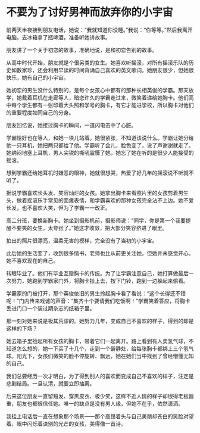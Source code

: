 # 不要为了讨好男神而放弃你的小宇宙

前两天半夜接到朋友电话，她说：“我就知道你没睡。”我说：“你等等。”然后我离开电脑，去冰箱拿了瓶啤酒，准备听她讲故事。 

朋友讲了一个关于初恋的故事，准确地说，是和初恋告别的故事。 

从高中时代开始，朋友就是个很另类的女生。她喜欢听摇滚，对所有摇滚乐队的历史如数家珍，还会利用早读的时间背诵自己喜欢的英文歌词。她朋友很少，但她很快乐，她有自己的小宇宙。 

她初恋的男生没什么特别的，是每个女孩心中都有的那种长相英俊的学霸。那天放学，她戴着耳机在走廊等人，暗恋许久的学霸走过来，微笑着递给她胸卡。他们高中每个学生都有一张印着大头照和学号的胸卡，有它才能进学校，所以胸卡对他们的重要程度如同自己的分身。 

朋友回忆说，她接过胸卡的瞬间，一道闪电击中了心脏。 

学霸恰好也在等人，和她一块儿站着。她很紧张，不知道该说什么。学霸让她分给他一只耳机，她把两只都给了他。学霸听了会儿，脸色变了，说了声谢谢就走了。她纳闷地塞上耳机，男人尖锐的嘶吼震慑了她。她忘了她在听的是很少人能接受的摇滚。 

想到学霸还给她耳机时嫌恶的眼神，她就很想哭，热爱了好几年的摇滚说不听就不听了。 

据说学霸喜欢长头发、笑容灿烂的女孩。她拿出胸卡来看照片里的女孩剪着男生头，做着摇滚乐手常见的面瘫表情，和学霸喜欢的那种女孩完全沾不上边。她不爱长发，也不喜欢大笑，但为了学霸一一改正。 

高二分班，要换新胸卡。她坐到摄影机前，摄影师说：“同学，你是第一个我要提醒不要笑的女生，太夸张了。”她这才收敛，把大部分笑容挤进了眼里。 

拍出的照片很漂亮，温柔无害的模样，完全没有了当初的小宇宙。 

此后她的生活变了，收到很多情书，老师也比从前更关注她，但她并未感觉开心。她不喜欢现在的自己。 

转眼毕业了。他们有毕业互赠胸卡的传统。为了让学霸注意自己，她打算做最后一次努力，她跑到学霸家门外，将胸卡挂上去，按下门铃，跑到一边躲起来偷看。 

学霸家的门被打开，那个英俊依旧的男生拎起胸卡看了看说：“这个长得还不错呢！”门内传来戏谑的声音：“集齐十个要请我们吃饭啊！”学霸笑着答应，将胸卡丢进门口一个装过期杂志的纸箱子里。 

那一刻对她来说是极其荒谬的。她努力几年，变成自己不喜欢的样子，得到的却是这样的下场？ 

她去箱子里捡起所有女孩的胸卡，带着它们一起离开。路上看到有人卖氢气球，不知道怎么想的，她一下买了十几个，走到一个僻静处，给每张胸卡都绑上三个氢气球。阳光下，女孩们微笑的脸不停旋转、飘远，她在她们当中找到了曾经懵懂无知的自己。 

我们总要经历一次才明白，为了得到别人的喜欢而变成自己不喜欢的样子，注定是悲剧结局。一旦认清，就要立即抽离。 

后来这位朋友一直留短发、穿黑皮衣、极少笑，这样不近人情的样子却很得老板器重，朋友也都很信任她。唯一的缺点是没有男人缘，但她不在乎，依然潇洒。 

我挂上电话后一直在想象那个场景——那个高昂着头与自己美丽却苍白的笑脸对望着，眼中闪烁着诀别的光芒的女孩，美得像一首诗。